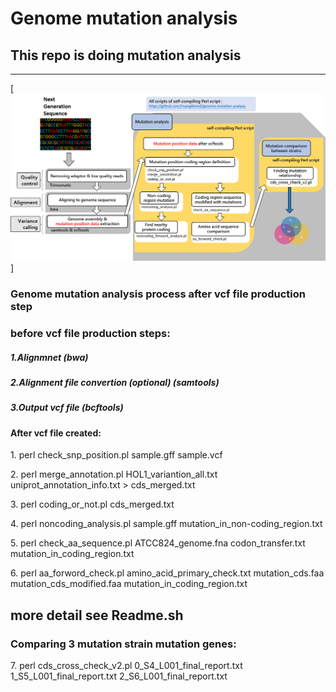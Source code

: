 # Genome mutation analysis

## This repo is doing mutation analysis
---


[![image](https://github.com/HuangDeneil/genome-mutation-analysis/blob/master/image/workflow.png)]


### Genome mutation analysis process after vcf file production step

### before vcf file production steps:
##### 1.Alignmnet (bwa)
##### 2.Alignment file convertion (optional) (samtools)
##### 3.Output vcf file (bcftools)


<h4>After vcf file created:</h4>
<p>1. perl check_snp_position.pl sample.gff sample.vcf 
<p>2. perl merge_annotation.pl HOL1_variantion_all.txt uniprot_annotation_info.txt > cds_merged.txt </p>
<p>3. perl coding_or_not.pl cds_merged.txt</p>
<p>4. perl noncoding_analysis.pl sample.gff mutation_in_non-coding_region.txt </p>
<p>5. perl check_aa_sequence.pl ATCC824_genome.fna codon_transfer.txt mutation_in_coding_region.txt </p>
<p>6. perl aa_forword_check.pl amino_acid_primary_check.txt mutation_cds.faa mutation_cds_modified.faa mutation_in_coding_region.txt </p>

<h2>more detail see Readme.sh</h2>

<h3>Comparing 3 mutation strain mutation genes:</h3>
<p>7. perl cds_cross_check_v2.pl 0_S4_L001_final_report.txt 1_S5_L001_final_report.txt  2_S6_L001_final_report.txt</br>




